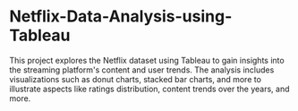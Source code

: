 # Netflix-Data-Analysis-using-Tableau
This project explores the Netflix dataset using Tableau to gain insights into the streaming platform's content and user trends. The analysis includes visualizations such as donut charts, stacked bar charts, and more to illustrate aspects like ratings distribution, content trends over the years, and more.
